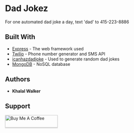 # Dad Jokez

For one automated dad joke a day, text 'dad' to 415-223-8886

## Built With

- [Express](https://expressjs.com/) - The web framework used
- [Twilio](https://www.twilio.com/) - Phone number generator and SMS API
- [icanhazdadjoke](https://icanhazdadjoke.com/api) - Used to generate random dad jokes
- [MongoDB](https://www.mongodb.com/) - NoSQL database

## Authors

- **Khalal Walker**

## Support

<a href="https://www.buymeacoffee.com/khalalw" target="_blank"><img src="https://www.buymeacoffee.com/assets/img/custom_images/orange_img.png" alt="Buy Me A Coffee" style="height: 41px !important;width: 174px !important;box-shadow: 0px 3px 2px 0px rgba(190, 190, 190, 0.5) !important;-webkit-box-shadow: 0px 3px 2px 0px rgba(190, 190, 190, 0.5) !important;" ></a>
